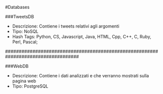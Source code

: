 #Databases

###TweetsDB 

- Descrizione: Contiene i tweets relativi agli argomenti
- Tipo: NoSQL
- Hash Tags: Python, CS, Javascript, Java, HTML, Cpp, C++, C, Ruby, Perl, Pascal;

###################################################################################

###WebDB

- Descrizione: Contiene i dati analizzati e che verranno mostrati sulla pagina web
- Tipo: PostgreSQL